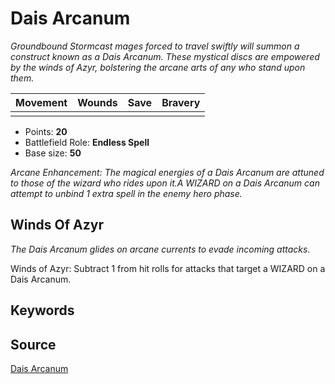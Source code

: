 # Dais Arcanum

_Groundbound Stormcast mages forced to travel swiftly will summon a construct known as a Dais Arcanum. These mystical discs are empowered by the winds of Azyr, bolstering the arcane arts of any who stand upon them._


| Movement | Wounds | Save | Bravery |
|:--------:|:------:|:----:|:-------:|
|  |  |  |  |

* Points: **20**
* Battlefield Role: **Endless Spell**
* Base size: **50**

_Arcane Enhancement: The magical energies of a Dais Arcanum are attuned to those of the wizard who rides upon it.A WIZARD on a Dais Arcanum can attempt to unbind 1 extra spell in the enemy hero phase._

## Winds Of Azyr

_The Dais Arcanum glides on arcane currents to evade incoming attacks._

Winds of Azyr: Subtract 1 from hit rolls for attacks that target a WIZARD on a Dais Arcanum.

## Keywords



## Source

[Dais Arcanum](https://wahapedia.ru/aos3/factions/stormcast-eternals/Dais-Arcanum)
